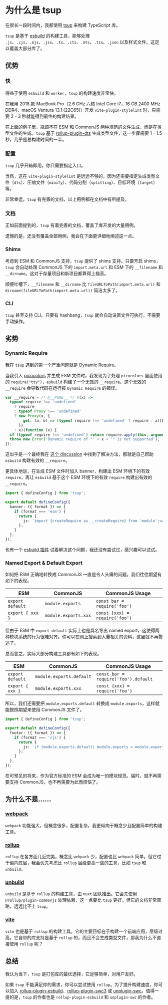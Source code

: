 # 为什么是 tsup

在很长一段时间内，我都使用 [tsup](https://github.com/egoist/tsup) 来构建 TypeScript 库。

`tsup` 是基于 [esbuild](https://github.com/evanw/esbuild) 的构建工具，能够处理 `.js`、`.cjs`、`.mjs`、`.jsx`、`.ts`、`.cts`、`.mts`、`.tsx`、`.json` 以及样式文件。这足以覆盖大部分库了。

## 优势

### 快

得益于使用 `esbuild` 和 `worker`，`tsup` 的构建速度非常快。

在我用 2018 款 MacBook Pro（2.6 GHz 六核 Intel Core i7，16 GB 2400 MHz DDR4，macOS Ventura 13.1 (22C65)）开发 `vite-plugin-stylelint` 时，只需要 2 - 3 秒就能得到最终的构建结果。

在上面的例子里，瓶颈不在 ESM 和 CommonJS 两种规范的文件生成，而是在类型文件的生成。`tsup` 基于 [rollup-plugin-dts](https://github.com/Swatinem/rollup-plugin-dts) 生成类型文件，这一步骤需要 1 - 1.5 秒，几乎是总构建时间的一半。

### 配置

`tsup` 几乎开箱即用，你只需要指定入口。

当然，这在 `vite-plugin-stylelint` 是远远不够的，因为还需要指定生成类型文件（`dts`）、压缩文件（`minify`）、代码分割（`splitting`）、目标环境（`target`）等。

非常幸运，`tsup` 有完善的文档，以上用例都在文档中有所提及。

### 文档

正如前面提到的，`tsup` 有着完善的文档，覆盖了库开发的大量用例。

遗憾的是，还没有覆盖全部用例，我会在下面更详细地阐述这一点。

### Shims

考虑到 ESM 和 CommonJS 支持，`tsup` 提供了 shims 支持。只要开启 shims，`tsup` 会自动处理 CommonJS 下的 `import.meta.url` 和 ESM 下的 `__filename` 和 `__dirname`。这对于存量项目和新项目都算得上福音。

顺便吐槽下，`__filename` 和 `__dirname` 比 `fileURLToPath(import.meta.url)` 和 `dirname(fileURLToPath(import.meta.url))` 简洁太多了。

### CLI

`tsup` 甚至支持 CLI。只要有 hashbang，`tsup` 就会自动设置文件可执行，不需要手动操作。

## 劣势

### Dynamic Require

我在 `tsup` 遇到的第一个严重问题就是 Dynamic Require。

当我引入 [picocolors](https://github.com/alexeyraspopov/picocolors) 并生成 ESM 文件时，我发现为了处理 `picocolors` 里面使用的 `require("tty")`，`esbuild` 构建了一个无效的 `__require`。这个无效的 `__require` 会导致代码在运行报 `Dynamic Require` 的错误。

```javascript
var __require = /* @__PURE__ */ ((x) =>
  typeof require !== 'undefined'
    ? require
    : typeof Proxy !== 'undefined'
    ? new Proxy(x, {
        get: (a, b) => (typeof require !== 'undefined' ? require : a)[b],
      })
    : x)(function (x) {
  if (typeof require !== 'undefined') return require.apply(this, arguments);
  throw new Error('Dynamic require of "' + x + '" is not supported');
});
```

这似乎是一个最终我在 [这个 discussion](https://github.com/egoist/tsup/discussions/505) 中找到了解决方法，那就是自己帮助 `esbuild` 构建有效的 `__require`。

更具体地说，在生成 ESM 文件时加入 banner，构建出 ESM 环境下的有效 `require`，再让 `esbuild` 基于这个 ESM 环境下的有效 `require` 构建出有效的 `__require`。

```typescript
import { defineConfig } from 'tsup';

export default defineConfig({
  banner: ({ format }) => {
    if (format === 'esm') {
      return {
        js: `import {createRequire as __createRequire} from 'module';var require=__createRequire(import\.meta.url);`,
      };
    }
  },
});
```

也有一个 [esbuild 插件](https://github.com/hyrious/esbuild-plugin-commonjs) 试着解决这个问题，我还没有尝试过，感兴趣可以试试。

### Named Export & Default Export

如何把 ESM 正确地转换成 CommonJS 一直是令人头痛的问题。我们往往期望有如下的表现。

| ESM              | CommonJS             | CommonJS Usage                 |
| ---------------- | -------------------- | ------------------------------ |
| `export default` | `module.exports`     | `const bar = require('foo')`   |
| `export { xxx }` | `module.exports.xxx` | `const {xxx} = require('foo')` |

但由于 ESM 中 `export default` 实际上也是具名导出 named export，这使得两种模块系统的行为很难对齐。你可以在网上搜索到大量相关的资料，这里就不再赘述了。

总而言之，实际大部分构建工具都有如下的表现。

| ESM              | CommonJS                 | CommonJS Usage                       |
| ---------------- | ------------------------ | ------------------------------------ |
| `export default` | `module.exports.default` | `const bar = require('foo').default` |
| `export { xxx }` | `module.exports.xxx`     | `const {xxx} = require('foo')`       |

所以，我们还需要把 `module.exports.default` 转换成 `module.exports`，这样就能按照期望来使用 CommonJS 文件了。

```typescript
import { defineConfig } from 'tsup';

export default defineConfig({
  footer: ({ format }) => {
    if (format === 'cjs') {
      return {
        js: `if (module.exports.default) module.exports = module.exports.default;`,
      };
    }
  },
});
```

在可预见的将来，作为官方标准的 ESM 会成为唯一的模块规范。届时，就不再需要支持 CommonJS，也不再需要为此而烦恼了。

## 为什么不是……

### [webpack](https://webpack.js.org/)

`webpack` 功能强大，但概念很多，配置复杂。我更倾向于概念少且配置简单的构建工具。

### [rollup](https://rollupjs.org/)

`rollup` 在各方面几近完美，概念比 `webpack` 少，配置也比 `webpack` 简单。但它过于偏向底层，我会优先考虑比 `rollup` 层级更高一些的工具，比如 `tsup` 和 `unbuild`。

### [unbuild](https://github.com/unjs/unbuild)

`unbuild` 是基于 `rollup` 的构建工具，由 `nuxt` 团队推出。它会先使用 `@rollup/plugin-commonjs` 处理依赖，这一点要比 `tsup` 更好。但它的文档非常简略，远远比不上 `tsup`。

### [vite](https://cn.vitejs.dev/)

`vite` 也是基于 `rollup` 的构建工具。它的主要目标在于构建一个前端应用，层级过高。它自带的库支持是基于 `rollup` 的，而且不会生成类型文件，那我为什么不直接使用 `rollup` 呢？

## 总结

我认为当下，`tsup` 是打包库的最优选择，它足够简单，对用户友好。

如果 `tsup` 不能满足你的需求，你可以尝试使用 `rollup`。为了提升构建速度，你可以加入 [rollup-plugin-esbuild](https://github.com/egoist/rollup-plugin-esbuild)、[rollup-plugin-swc3](https://github.com/SukkaW/rollup-plugin-swc) 或 [unplugin-swc](https://github.com/egoist/unplugin-swc)。值得一提的是，`tsup` 的作者也是 `rollup-plugin-esbuild` 和 `unplugin-swc` 的作者。

